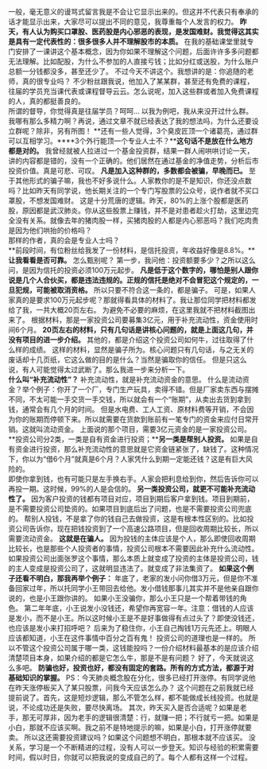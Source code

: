 一般，毫无意义的谩骂式留言我是不会让它显示出来的。但这并不代表只有奉承的话才能显示出来，大家尽可以提出不同的意见，我尊重每个人发言的权力。 **昨天，有人认为购买口罩股、医药股是内心邪恶的表现，是发国难财。我觉得这其实是具有一定代表性的：很多很多人并不理解股市的本质。** 在我的基础课堂里就专门安排了一课讲这个基本概念，因为你如果不理解这个问题，后面许许多多问题都无法理解。比如配股，为什么不参加的人直接亏钱；比如分红或送股，为什么账户总额一分钱都没多，甚至还少了。 不过今天不讲这个。我想讲的是：你追随的老师，真的很专业吗？ 不少粉丝跟我说，他加入了某某群，甚至还有免费的课程，往届的学员充当课代表或课程督导云云。怎么说呢，加入这些群或者加入免费课程的人，真的都挺善良的。  
所谓的督导，你觉得真是往届学员？呵呵... 以我为例吧，我从来没开过什么群。我哪有那么多精力啊？再说，通过文章不就已经表达了我的想法吗，为什么还要设立群呢？除非，另有所图！ **还有一些人觉得，3个臭皮匠顶一个诸葛亮，通过群可以互相学习。****3个外行能顶一个专业人士不？****这句话不是放在什么地方都是对的。** 我曾经就被人拉进过一个基金投资群，结果一群人闹哄哄讨论一天，讲的内容都是错的，没有一个正确的。他们居然在通过基金的净值走势，分析后市投资价值。真是可悲、可叹。 **凡是加入这种群的，多数都会被骗，早晚而已。** 至于其他形式的骗子嘛，我也不好多说什么。人家教你的是不是知识，你还没点数吗？比如昨天有同学说，他长期关注的一个专门写股票的公众号，说作者就不买口罩股，不想发国难财。 这是十分荒唐的逻辑。昨天，80%的上涨个股都是医药股，原因都是武汉肺炎。你从这些股票上赚钱，并不是对患者趁火打劫，这里边完全没有关系。就像去年的猪肉股一样，买猪肉股的人都是内心邪恶吗？我们吃肉贵是因为他们哄抬的价格吗？  
那样的作者，真的会是专业人士吗？
   
**前段时间，有位粉丝给我发了一份材料，是信托投资，年收益好像是8.8%。****让我看看是否可靠。** 怎么甄别呢？ 第一步，我问他：投资额要多少？之所以这么问，是因为信托的投资必须100万元起步。 **凡是低于这个数字的，哪怕是别人跟你说是几个人合伙买，都是违法违规的。正规的信托是绝对不会冒犯这个规定的，一旦犯规，可能被取消资格。** 所以只要不符合这一条的，都是骗子。 可是，如果人家真的是要求100万元起步呢？那就得看具体的材料了。我让那位同学把材料都发给了我，一共大概20页左右。 为避免不必要的麻烦，在这里我就不把材料截图出来了。 根据材料，那是一家投资公司要募集3亿元，用于补充流动性，资金使用时间6个月。 **20页左右的材料，只有几句话是讲核心问题的，就是上面这几句，并没有项目的进一步介绍。** 其他的，都是介绍这个投资公司如何牛，过往取得了什么样的成绩。 这样的材料，显然是骗子所为。核心问题只有几句话，与之无关的废话却十几页纸，它这么做的目的是什么？当然是骗取你的信任。 但是只这么说，有人可能觉得太过武断了。那么我进一步来分析一下。
   
**什么叫“补充流动性”？** 补充流动性，就是补充流动资金的意思。 什么是流动资金？举个例子：你开了一个厂，专门生产玩具，卖得不错。但是厂家卖东西与摆摊不同，不太可能一手交货一手交钱，所以就会有一个“账期”，从卖出去货到拿到钱，通常会有几个月的时间。 但是水电费、工人工资、原材料费等开销，不会因为你的账期而停顿下来。所以就需要在货款到账前有一笔专门的资金来应付日常开销。这就叫流动资金。 上面说的那个项目，需要3亿元资金的是一家投资公司。 **投资公司分2类，一类是自有资金进行投资；****另一类是帮别人投资。** 如果是自有资金进行投资，那么补充流动性的意思就是它资金链紧张了，缺钱了。这种情况下，你以为“借6个月”就真是6个月？人家凭什么到期一定能还钱？这是有巨大风险的。  
即使你拿到钱，也有可能只是左手换右手。人家会把利息给到你，然后告诉你可以再投一期。这时候，99%的人是会信的。 **另一类投资公司，就更不可能补充流动性了。** 因为客户投资的钱都有项目对应，项目到期后客户拿到钱。项目到期前，是不需要投资公司垫资的。如果项目到底后出了问题，也是不需要投资公司兜底的。 帮别人投钱，不是拿了你的钱自己去做投资，这是有根本性区别的。比如投资公司告诉你，现在把钱投资到了一个高速公路项目，但是回收周期比较长，所以需要流动资金。 **这就是在骗人。** 因为投钱的主体应该是个人，那么即使回收周期比较长，也是那些个人投资者的事情，投资公司根本不需要因此补充什么流动性。如果投资公司出面张罗这个事情，那么本质上就变成了投资的主体是投资公司，钱的主人变成是投资公司了，这就明显违法了。就变成了非法集资了。 **如果这个例子还看不明白，那我再举个例子：** 年底了，老家的发小问你借3万元，但是你不准备回家过年，所以托同学小王带回去给他。发小借钱那事儿其实并不是他亲自跟你说的，也是小王跟你讲的。 如果小王没骗你，那么小王只是一个帮着带钱的角色。 第二年年底，小王说发小没钱还，希望你再宽容一年。注意：借钱的人应该是发小，而不是小王。所以这时候小王是不是好事做得有点过头了？即使没钱还，也应该是发小来打招呼吧？ 后来为了稳住你，小王自己掏钱1万元先还上。明眼人应该都知道，小王在这件事情中百分之百有鬼！ 投资公司的道理也是一样的。 所以不管这个投资公司属于哪一类，这钱能投吗？一份介绍材料最基本的是应该介绍清楚项目本身，如果介绍的都是它怎么牛，那是不是有问题？ 好了，今天就说这么多吧。 **防骗也好，投资也好，都没有固定的套路。所有的方式方法，都源于对基础知识的掌握。** PS：今天肺炎概念股在分化，很多已经打开涨停。有同学说他在昨天涨停板买入了某只股票，问我今天应该怎么办？ 这个问题在之前我就已经提前说了。首先，这是短炒逻辑，那么不管怎么样，都不能做成长线投资。也就是说，不论成功还是失败，要尽快离场。 其次，昨天买入是否合适呢？如果是老手，那无可厚非，因为老手的逻辑很清楚：行，就赚一把；不行就亏一把。如果是小白，那就不应该买啊。我之前不是特地提示的嘛，如果是小白，打开涨停就要卖。 所以这还需要投资建议吗？如果这个问题想不明白，那根本就不应该买。 没关系，学习是一个不断精进的过程，没有人可以一步登天。知识与经验的积累需要时间，假以时日，你就可以把我说的变成自己的了。每个人都有这样一个过程。